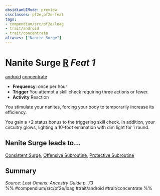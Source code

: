 ```yaml
---
obsidianUIMode: preview
cssclasses: pf2e,pf2e-feat
tags:
- compendium/src/pf2e/loag
- trait/android
- trait/concentrate
aliases: ["Nanite Surge"]
---
```

# Nanite Surge  [R](rules/core-rulebook/chapter-9-playing-the-game.md#Actions "Reaction") *Feat 1*  
[android](rules/traits/android-loag.md "Android Ancestry & Heritage Trait")  [concentrate](rules/traits/concentrate.md "Concentrate Action & Ability Trait")  

- **Frequency**: once per hour
- **Trigger** You attempt a skill check requiring three actions or fewer.
- **Activity** Reaction

You stimulate your nanites, forcing your body to temporarily increase its efficiency.

You gain a +2 status bonus to the triggering skill check. In addition, your circuitry glows, lighting a 10-foot emanation with dim light for 1 round.

## Nanite Surge leads to...

[Consistent Surge](compendium/feats/consistent-surge-loag.md), [Offensive Subroutine](compendium/feats/offensive-subroutine-loag.md), [Protective Subroutine](compendium/feats/protective-subroutine-loag.md)

## Summary

*Source: Lost Omens: Ancestry Guide p. 73*  
%% #compendium/src/pf2e/loag #trait/android #trait/concentrate %%